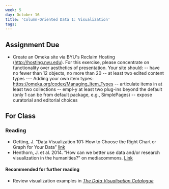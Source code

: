 ```yaml
---
week: 5
day: October 16
title: 'Column-Oriented Data 1: Visualization'
tags: 
---
```


## Assignment Due
- Create an Omeka site via BYU's Reclaim Hosting (http://hosting.nyu.edu). For this exercise, please concentrate on functionality over aesthetics of presentation. Your site should:
-- have no fewer than 12 objects, no more than 20
-- at least two edited content types
--- Adding your own item types: https://omeka.org/codex/Managing_Item_Types
-- articulate items in at least two collections
-- empl-y at least two plug-ins beyond the default (only 1 can be from default package, e.g., SimplePages)
-- expose curatorial and editorial choices 
 

## For Class

### Reading
- Oetting, J. “Data Visualization 101: How to Choose the Right Chart or Graph for Your Data” [link](http://blog.hubspot.com/marketing/data-visualization-choosing-chart)
- Henthorn, J. et al. 2014. “How can we better use data and/or research visualization in the humanities?” on mediacommons. [Link](http://mediacommons.futureofthebook.org/question/how-can-we-better-use-data-andor-research-visualization-humanities)

#### Recommended for further reading
- Review visualization examples in [*The Data Visualisation Catalogue*](http://www.datavizcatalogue.com)
